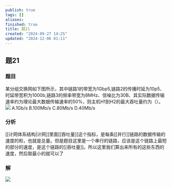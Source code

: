 ```yaml
---
publish: true
tags: []
aliases: 
finished: true
title: 题21
created: "2024-09-27 14:25"
updated: "2024-12-06 01:11"
---
```

## 题21
### 题目
某分组交换网如下图所示，其中链路1的带宽为1Gbp5,链路2的传播时延为10p5、时延带宽积为1000b,链路3的频率带宽为8MHz、信噪比为30B、其实际数据传输速率约为理论最大数据传输速率的50%，则主机H1到H2的最大吞吐量约为（）。
![](https://img.hwenyi.tech/202409272214908.webp)
A.1Gb/s
B.100Mb/s
C.80Mb/s
D.40Mb/s
### 分析
[[计网体系结构|计网]]里面[[吞吐量]]这个指标，是每条[[并行]]链路的数据传输的速度的和，也就是总量。但是题目这里是一个串行的链路，应该是这个链路上最短的部分的速度，是这个链路的[[吞吐量]]。所以这里我们算出来所有的这些东西的速度，然后取最小的就可以了
### 解
![](https://img.hwenyi.tech/202411210135879.webp)
